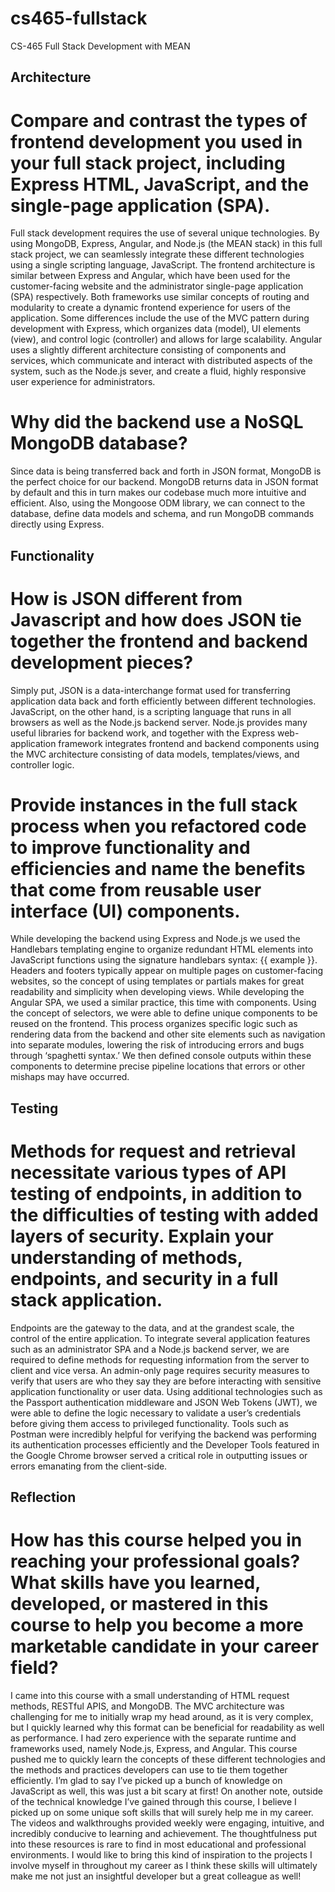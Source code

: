 # cs465-fullstack
CS-465 Full Stack Development with MEAN

## Architecture
# Compare and contrast the types of frontend development you used in your full stack project, including Express HTML, JavaScript, and the single-page application (SPA).
  Full stack development requires the use of several unique technologies.  By using MongoDB, Express, Angular, and Node.js (the MEAN stack) in this full stack project, we can seamlessly integrate these different technologies using a single scripting language, JavaScript.  The frontend architecture is similar between Express and Angular, which have been used for the customer-facing website and the administrator single-page application (SPA) respectively.  Both frameworks use similar concepts of routing and modularity to create a dynamic frontend experience for users of the application.  Some differences include the use of the MVC pattern during development with Express, which organizes data (model), UI elements (view), and control logic (controller) and allows for large scalability.  Angular uses a slightly different architecture consisting of components and services, which communicate and interact with distributed aspects of the system, such as the Node.js sever, and create a fluid, highly responsive user experience for administrators.

# Why did the backend use a NoSQL MongoDB database?
  Since data is being transferred back and forth in JSON format, MongoDB is the perfect choice for our backend.  MongoDB returns data in JSON format by default and this in turn makes our codebase much more intuitive and efficient.  Also, using the Mongoose ODM library, we can connect to the database, define data models and schema, and run MongoDB commands directly using Express.  
  
## Functionality
# How is JSON different from Javascript and how does JSON tie together the frontend and backend development pieces?
  Simply put, JSON is a data-interchange format used for transferring application data back and forth efficiently between different technologies.  JavaScript, on the other hand, is a scripting language that runs in all browsers as well as the Node.js backend server.  Node.js provides many useful libraries for backend work, and together with the Express web-application framework integrates frontend and backend components using the MVC architecture consisting of data models, templates/views, and controller logic.

# Provide instances in the full stack process when you refactored code to improve functionality and efficiencies and name the benefits that come from reusable user interface (UI) components.
While developing the backend using Express and Node.js we used the Handlebars templating engine to organize redundant HTML elements into JavaScript functions using the signature handlebars syntax: {{ example }}.  Headers and footers typically appear on multiple pages on customer-facing websites, so the concept of using templates or partials makes for great readability and simplicity when developing views.  While developing the Angular SPA, we used a similar practice, this time with components.  Using the concept of selectors, we were able to define unique components to be reused on the frontend.  This process organizes specific logic such as rendering data from the backend and other site elements such as navigation into separate modules, lowering the risk of introducing errors and bugs through ‘spaghetti syntax.’  We then defined console outputs within these components to determine precise pipeline locations that errors or other mishaps may have occurred. 

## Testing
# Methods for request and retrieval necessitate various types of API testing of endpoints, in addition to the difficulties of testing with added layers of security. Explain your understanding of methods, endpoints, and security in a full stack application.
Endpoints are the gateway to the data, and at the grandest scale, the control of the entire application.  To integrate several application features such as an administrator SPA and a Node.js backend server, we are required to define methods for requesting information from the server to client and vice versa.  An admin-only page requires security measures to verify that users are who they say they are before interacting with sensitive application functionality or user data.  Using additional technologies such as the Passport authentication middleware and JSON Web Tokens (JWT), we were able to define the logic necessary to validate a user’s credentials before giving them access to privileged functionality.  Tools such as Postman were incredibly helpful for verifying the backend was performing its authentication processes efficiently and the Developer Tools featured in the Google Chrome browser served a critical role in outputting issues or errors emanating from the client-side.  

## Reflection
# How has this course helped you in reaching your professional goals? What skills have you learned, developed, or mastered in this course to help you become a more marketable candidate in your career field?
I came into this course with a small understanding of HTML request methods, RESTful APIS, and MongoDB.  The MVC architecture was challenging for me to initially wrap my head around, as it is very complex, but I quickly learned why this format can be beneficial for readability as well as performance.  I had zero experience with the separate runtime and frameworks used, namely Node.js, Express, and Angular.  This course pushed me to quickly learn the concepts of these different technologies and the methods and practices developers can use to tie them together efficiently.  I’m glad to say I’ve picked up a bunch of knowledge on JavaScript as well, this was just a bit scary at first!  On another note, outside of the technical knowledge I’ve gained through this course, I believe I picked up on some unique soft skills that will surely help me in my career.  The videos and walkthroughs provided weekly were engaging, intuitive, and incredibly conducive to learning and achievement.  The thoughtfulness put into these resources is rare to find in most educational and professional environments.  I would like to bring this kind of inspiration to the projects I involve myself in throughout my career as I think these skills will ultimately make me not just an insightful developer but a great colleague as well!    
